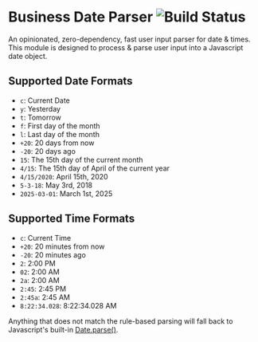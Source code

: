 # Business Date Parser ![Build Status](https://travis-ci.org/beauwest/business-date-parser.svg?branch=master)
An opinionated, zero-dependency, fast user input parser for date & times. This module is designed to process & parse user input into a Javascript date object.

## Supported Date Formats
- `c`: Current Date
- `y`: Yesterday
- `t`: Tomorrow
- `f`: First day of the month
- `l`: Last day of the month
- `+20`: 20 days from now
- `-20`: 20 days ago
- `15`: The 15th day of the current month
- `4/15`: The 15th day of April of the current year
- `4/15/2020`: April 15th, 2020
- `5-3-18`: May 3rd, 2018
- `2025-03-01`: March 1st, 2025

## Supported Time Formats
- `c`: Current Time
- `+20`: 20 minutes from now
- `-20`: 20 minutes ago
- `2`: 2:00 PM
- `02`: 2:00 AM
- `2a`: 2:00 AM
- `2:45`: 2:45 PM
- `2:45a`: 2:45 AM
- `8:22:34.028`: 8:22:34.028 AM

Anything that does not match the rule-based parsing will fall back to Javascript's built-in [Date.parse()](https://developer.mozilla.org/en-US/docs/Web/JavaScript/Reference/Global_Objects/Date/parse).